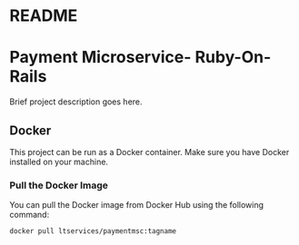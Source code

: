 # README

# Payment Microservice- Ruby-On-Rails

Brief project description goes here.

## Docker

This project can be run as a Docker container. Make sure you have Docker installed on your machine.

### Pull the Docker Image

You can pull the Docker image from Docker Hub using the following command:

```bash
docker pull ltservices/paymentmsc:tagname
